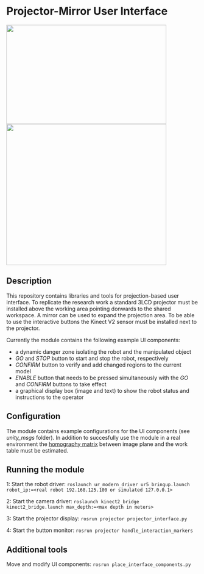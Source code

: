 # Projector-Mirror User Interface

<p float="left">
  <img width="420" height="260" src="https://i.imgur.com/jJ4nFwq.jpg">
  <img width="420" height="370" src="https://i.imgur.com/PpHlDED.png">
</p>

## Description
This repository contains libraries and tools for projection-based user interface. 
To replicate the research work a standard 3LCD projector must be installed above the working area pointing donwards to the shared workspace. A mirror can be used to expand the projection area. To be able to use the interactive buttons the Kinect V2 sensor must be installed next to the projector. 

Currently the module contains the following example UI components:
- a dynamic danger zone isolating the robot and the manipulated object
- _GO_ and _STOP_ button to start and stop the robot, respectively
- _CONFIRM_ button to verify and add changed regions to the current model
- _ENABLE_ button that needs to be pressed simultaneously with the _GO_ and _CONFIRM_ buttons to take effect
- a graphical display box (image and text) to show the robot status and instructions to the operator

## Configuration
The module contains example configurations for the UI components (see _unity_msgs_ folder). In addition to succesfully use the module in a real environment the [homography matrix](https://docs.opencv.org/master/d9/dab/tutorial_homography.html) between image plane and the work table must be estimated. 

## Running the module
1: Start the robot driver: ```roslaunch ur_modern_driver ur5_bringup.launch robot_ip:=<real robot 192.168.125.100 or simulated 127.0.0.1>```

2: Start the camera driver: ```roslaunch kinect2_bridge kinect2_bridge.launch max_depth:=<max depth in meters>```

3: Start the projector display: ```rosrun projector projector_interface.py```

4: Start the button monitor: ```rosrun projector handle_interaction_markers``` 


## Additional tools
Move and modify UI components: ```rosrun place_interface_components.py```
